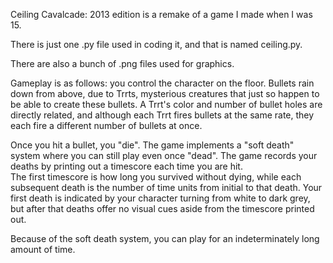 Ceiling Cavalcade: 2013 edition is a remake of a game I made when I was 15.  

There is just one .py file used in coding it, and that is named ceiling.py.

There are also a bunch of .png files used for graphics.


Gameplay is as follows: you control the character on the floor.  Bullets rain down from above, due to
Trrts, mysterious creatures that just so happen to be able to create these bullets.  A Trrt's color and
number of bullet holes are directly related, and although each Trrt fires bullets at the same rate, they
each fire a different number of bullets at once.  

Once you hit a bullet, you "die".  The game implements a "soft death" system where you can still play 
even once "dead".  The game records your deaths by printing out a timescore each time you are hit.  
The first timescore is how long you survived without dying, while each subsequent death is the number 
of time units from initial to that death.  Your first death is indicated by your character turning from 
white to dark grey, but after that deaths offer no visual cues aside from the timescore printed out.

Because of the soft death system, you can play for an indeterminately long amount of time.
